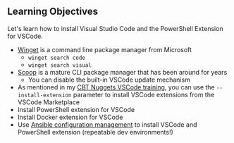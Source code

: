 ## Learning Objectives

Let's learn how to install Visual Studio Code and the PowerShell Extension for VSCode.

* [Winget](https://github.com/microsoft/winget-cli) is a command line package manager from Microsoft
  * `winget search code`
  * `winget search visual`
* [Scoop](https://github.com/lukesampson/scoop) is a mature CLI package manager that has been around for years
  * You can disable the built-in VSCode update mechanism
* As mentioned in my [CBT Nuggets VSCode training](https://bit.ly/cbt_vscode), you can use the `--install-extension` parameter to install VSCode extensions from the VSCode Marketplace
* Install PowerShell extension for VSCode
* Install Docker extension for VSCode
* Use [Ansible configuration management](https://github.com/ansible/ansible) to install VSCode and PowerShell extension (repeatable dev environments!)